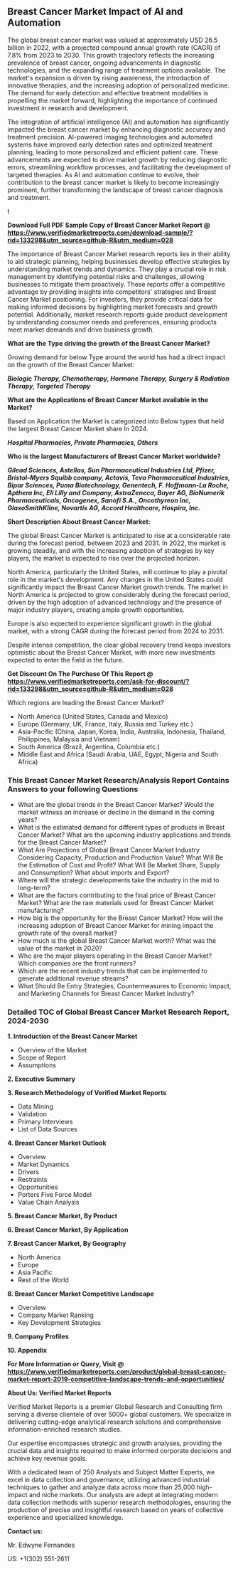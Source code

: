 <h2>Breast Cancer Market Impact of AI and Automation</h2><p>The global breast cancer market was valued at approximately USD 26.5 billion in 2022, with a projected compound annual growth rate (CAGR) of 7.8% from 2023 to 2030. This growth trajectory reflects the increasing prevalence of breast cancer, ongoing advancements in diagnostic technologies, and the expanding range of treatment options available. The market's expansion is driven by rising awareness, the introduction of innovative therapies, and the increasing adoption of personalized medicine. The demand for early detection and effective treatment modalities is propelling the market forward, highlighting the importance of continued investment in research and development.</p><p>The integration of artificial intelligence (AI) and automation has significantly impacted the breast cancer market by enhancing diagnostic accuracy and treatment precision. AI-powered imaging technologies and automated systems have improved early detection rates and optimized treatment planning, leading to more personalized and efficient patient care. These advancements are expected to drive market growth by reducing diagnostic errors, streamlining workflow processes, and facilitating the development of targeted therapies. As AI and automation continue to evolve, their contribution to the breast cancer market is likely to become increasingly prominent, further transforming the landscape of breast cancer diagnosis and treatment.</p>t</p><p id="" class=""><strong>Download Full PDF Sample Copy of Breast Cancer Market Report @ <a href="https://www.verifiedmarketreports.com/download-sample/?rid=133298&utm_source=github-R&utm_medium=028" target="_blank">https://www.verifiedmarketreports.com/download-sample/?rid=133298&utm_source=github-R&utm_medium=028</a></strong></p><p>The importance of&nbsp;Breast Cancer Market research reports lies in their ability to aid strategic planning, helping businesses develop effective strategies by understanding market trends and dynamics. They play a crucial role in risk management by identifying potential risks and challenges, allowing businesses to mitigate them proactively. These reports offer a competitive advantage by providing insights into competitors' strategies and Breast Cancer Market positioning. For investors, they provide critical data for making informed decisions by highlighting market forecasts and growth potential. Additionally, market research reports guide product development by understanding consumer needs and preferences, ensuring products meet market demands and drive business growth.</p><p><strong>What are the&nbsp;Type driving the growth of the Breast Cancer Market?</strong></p><p id="" class="">Growing demand for below Type around the world has had a direct impact on the growth of the Breast Cancer Market:</p><em><strong>Biologic Therapy, Chemotherapy, Hormone Therapy, Surgery & Radiation Therapy, Targeted Therapy</strong></em></p><strong>What are the&nbsp;Applications&nbsp;of Breast Cancer Market available in the Market?</strong></p><p id="" class="">Based on Application the Market is categorized into Below types that held the largest Breast Cancer Market share In 2024.</p><em><strong>Hospital Pharmacies, Private Pharmacies, Others</strong></em></p><strong>Who is the largest Manufacturers of Breast Cancer Market worldwide?</strong></p><p><em><strong>Gilead Sciences, Astellas, Sun Pharmaceutical Industries Ltd, Pfizer, Bristol-Myers Squibb company, Actavis, Teva Pharmaceutical Industries, Bipar Sciences, Puma Biotechnology, Genentech, F. Hoffmann-La Roche, Apthera Inc, Eli Lilly and Company, AstraZeneca, Bayer AG, BioNumerik Pharmaceuticals, Oncogenex, Sanofi S.A., Oncothyreon Inc, GlaxoSmithKline, Novartis AG, Accord Healthcare, Hospira, Inc.</strong></em></p><p id="" class=""><strong>Short Description About Breast Cancer Market:</strong></p><p>The global Breast Cancer Market is anticipated to rise at a considerable rate during the forecast period, between 2023 and 2031. In 2022, the market is growing steadily, and with the increasing adoption of strategies by key players, the market is expected to rise over the projected horizon.</p><p>North America, particularly the United States, will continue to play a pivotal role in the market's development. Any changes in the United States could significantly impact the Breast Cancer Market growth trends. The market in North America is projected to grow considerably during the forecast period, driven by the high adoption of advanced technology and the presence of major industry players, creating ample growth opportunities.</p><p>Europe is also expected to experience significant growth in the global market, with a strong CAGR during the forecast period from 2024 to 2031.</p><p>Despite intense competition, the clear global recovery trend keeps investors optimistic about the Breast Cancer Market, with more new investments expected to enter the field in the future.</p><p id="" class=""><strong>Get Discount On The Purchase Of This Report @ <a href="https://www.verifiedmarketreports.com/ask-for-discount/?rid=133298&utm_source=github-R&utm_medium=028" target="_blank">https://www.verifiedmarketreports.com/ask-for-discount/?rid=133298&utm_source=github-R&utm_medium=028</a></strong></p>Which regions are leading the Breast Cancer Market?</p><ul><li>North America (United States, Canada and Mexico)</li><li>Europe (Germany, UK, France, Italy, Russia and Turkey etc.)</li><li>Asia-Pacific (China, Japan, Korea, India, Australia, Indonesia, Thailand, Philippines, Malaysia and Vietnam)</li><li>South America (Brazil, Argentina, Columbia etc.)</li><li>Middle East and Africa (Saudi Arabia, UAE, Egypt, Nigeria and South Africa)</li></ul><h3 id="" class="">This Breast Cancer Market Research/Analysis Report Contains Answers to your following Questions</h3><ul><li>What are the global trends in the Breast Cancer Market? Would the market witness an increase or decline in the demand in the coming years?</li><li>What is the estimated demand for different types of products in Breast Cancer Market? What are the upcoming industry applications and trends for the Breast Cancer Market?</li><li>What Are Projections of Global Breast Cancer Market Industry Considering Capacity, Production and Production Value? What Will Be the Estimation of Cost and Profit? What Will Be Market Share, Supply and Consumption? What about imports and Export?</li><li>Where will the strategic developments take the industry in the mid to long-term?</li><li>What are the factors contributing to the final price of Breast Cancer Market? What are the raw materials used for Breast Cancer Market manufacturing?</li><li>How big is the opportunity for the Breast Cancer Market? How will the increasing adoption of Breast Cancer Market for mining impact the growth rate of the overall market?</li><li>How much is the global Breast Cancer Market worth? What was the value of the market In 2020?</li><li>Who are the major players operating in the Breast Cancer Market? Which companies are the front runners?</li><li>Which are the recent industry trends that can be implemented to generate additional revenue streams?</li><li>What Should Be Entry Strategies, Countermeasures to Economic Impact, and Marketing Channels for Breast Cancer Market Industry?</li></ul><h3 id="" class="">Detailed TOC of Global Breast Cancer Market Research Report, 2024-2030</h3><p id="" class=""><strong>1. Introduction of the Breast Cancer Market</strong></p><ul><li>Overview of the Market</li><li>Scope of Report</li><li>Assumptions</li></ul><p id="" class=""><strong>2. Executive Summary</strong></p><p id="" class=""><strong>3. Research Methodology of Verified Market Reports</strong></p><ul><li>Data Mining</li><li>Validation</li><li>Primary Interviews</li><li>List of Data Sources</li></ul><p id="" class=""><strong>4. Breast Cancer Market Outlook</strong></p><ul><li>Overview</li><li>Market Dynamics</li><li>Drivers</li><li>Restraints</li><li>Opportunities</li><li>Porters Five Force Model</li><li>Value Chain Analysis</li></ul><p id="" class=""><strong>5. Breast Cancer Market, By Product</strong></p><p id="" class=""><strong>6. Breast Cancer Market, By Application</strong></p><p id="" class=""><strong>7. Breast Cancer Market, By Geography</strong></p><ul><li>North America</li><li>Europe</li><li>Asia Pacific</li><li>Rest of the World</li></ul><p id="" class=""><strong>8. Breast Cancer Market Competitive Landscape</strong></p><ul><li>Overview</li><li>Company Market Ranking</li><li>Key Development Strategies</li></ul><p id="" class=""><strong>9. Company Profiles</strong></p><p id="" class=""><strong>10. Appendix</strong></p><p id="" class=""><strong>For More Information or Query, Visit @ <a href="https://www.verifiedmarketreports.com/product/global-breast-cancer-market-report-2019-competitive-landscape-trends-and-opportunities/" target="_blank">https://www.verifiedmarketreports.com/product/global-breast-cancer-market-report-2019-competitive-landscape-trends-and-opportunities/</a></strong></p><p id="" class=""><strong>About Us: Verified Market Reports</strong></p><p id="" class="">Verified Market Reports is a premier Global Research and Consulting firm serving a diverse clientele of over 5000+ global customers. We specialize in delivering cutting-edge analytical research solutions and comprehensive information-enriched research studies.</p><p id="" class="">Our expertise encompasses strategic and growth analyses, providing the crucial data and insights required to make informed corporate decisions and achieve key revenue goals.</p><p id="" class="">With a dedicated team of 250 Analysts and Subject Matter Experts, we excel in data collection and governance, utilizing advanced industrial techniques to gather and analyze data across more than 25,000 high-impact and niche markets. Our analysts are adept at integrating modern data collection methods with superior research methodologies, ensuring the production of precise and insightful research based on years of collective experience and specialized knowledge.</p><p id="" class=""><strong>Contact us:</strong></p><p id="" class="">Mr. Edwyne Fernandes</p><p id="" class="">US: +1(302) 551-2611</p>